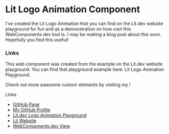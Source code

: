 # Lit Logo Animation Component

I've created the Lit Logo Animation that you can find on the Lit.dev website playground for fun 
and as a demonstration on how cool this WebComponents.dev tool is. I may be making a blog post about this
soon. Hopefully you find this useful!

### Links

This web component was created from the example on the Lit.dev website playground. You can find that playground example here: Lit Logo Animation Playground.

Check out more awesome custom elements by visiting my !

Links
- [GitHub Page](https://github.com/geauxweisbeck4/litlogoanimation)
- [My GitHub Profile](https://github.com/geauxweisbeck4)
- [Lit.dev Logo Animation Playground](https://lit.dev/playground/#sample=examples/motion-in-out)
- [Lit Website](https://lit.dev)
- [WebComponents.dev View](https://studio.webcomponents.dev/edit/JPf7gQikpIOLf2qeiIOB/stories/index.stories.js)
